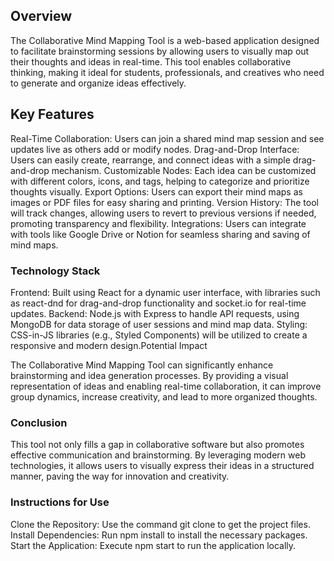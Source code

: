 ## Overview
The Collaborative Mind Mapping Tool is a web-based application designed to facilitate brainstorming sessions by allowing users to visually map out their thoughts and ideas in real-time. This tool enables collaborative thinking, making it ideal for students, professionals, and creatives who need to generate and organize ideas effectively.

## Key Features
Real-Time Collaboration: Users can join a shared mind map session and see updates live as others add or modify nodes.
Drag-and-Drop Interface: Users can easily create, rearrange, and connect ideas with a simple drag-and-drop mechanism.
Customizable Nodes: Each idea can be customized with different colors, icons, and tags, helping to categorize and prioritize thoughts visually.
Export Options: Users can export their mind maps as images or PDF files for easy sharing and printing.
Version History: The tool will track changes, allowing users to revert to previous versions if needed, promoting transparency and flexibility.
Integrations: Users can integrate with tools like Google Drive or Notion for seamless sharing and saving of mind maps.
### Technology Stack
Frontend: Built using React for a dynamic user interface, with libraries such as react-dnd for drag-and-drop functionality and socket.io for real-time updates.
Backend: Node.js with Express to handle API requests, using MongoDB for data storage of user sessions and mind map data.
Styling: CSS-in-JS libraries (e.g., Styled Components) will be utilized to create a responsive and modern design.Potential Impact

The Collaborative Mind Mapping Tool can significantly enhance brainstorming and idea generation processes. By providing a visual representation of ideas and enabling real-time collaboration, it can improve group dynamics, increase creativity, and lead to more organized thoughts.

### Conclusion
This tool not only fills a gap in collaborative software but also promotes effective communication and brainstorming. By leveraging modern web technologies, it allows users to visually express their ideas in a structured manner, paving the way for innovation and creativity.

### Instructions for Use
Clone the Repository: Use the command git clone <repository-url> to get the project files.
Install Dependencies: Run npm install to install the necessary packages.
Start the Application: Execute npm start to run the application locally.
